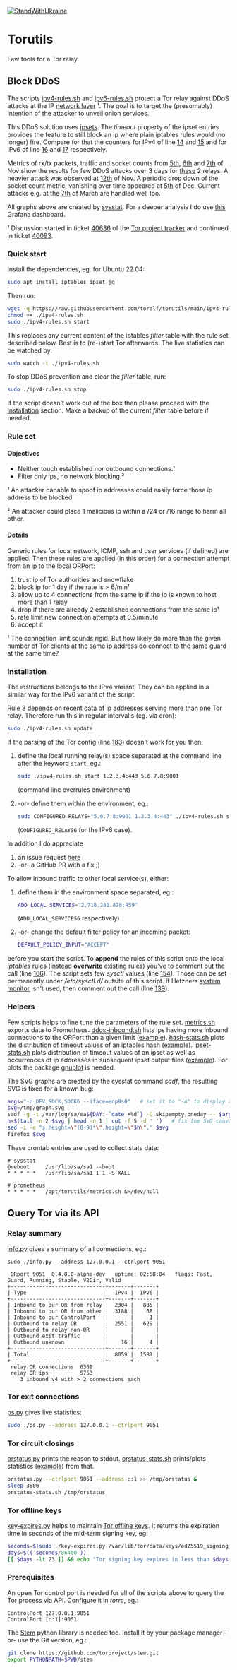 [![StandWithUkraine](https://raw.githubusercontent.com/vshymanskyy/StandWithUkraine/main/badges/StandWithUkraine.svg)](https://github.com/vshymanskyy/StandWithUkraine/blob/main/docs/README.md)

# Torutils

Few tools for a Tor relay.

## Block DDoS

The scripts [ipv4-rules.sh](./ipv4-rules.sh) and [ipv6-rules.sh](./ipv6-rules.sh) protect a Tor relay
against DDoS attacks at the IP [network layer](https://upload.wikimedia.org/wikipedia/commons/3/37/Netfilter-packet-flow.svg) ¹.
The goal is to target the (presumably) intention of the attacker to unveil onion services.

This DDoS solution uses [ipsets](https://ipset.netfilter.org).
The _timeout_ property of the ipset entries provides the feature to still block an ip
where plain iptables rules would (no longer) fire.
Compare for that the counters for IPv4 of line [14](./doc/iptables-L.txt#L14) and [15](./doc/iptables-L.txt#L15)
and for IPv6 of line [16](./doc/ip6tables-L.txt#L16) and [17](./doc/ip6tables-L.txt#L17) respectively.

Metrics of rx/tx packets, traffic and socket counts from [5th](./doc/network-metric-Nov-5th.svg),
[6th](./doc/network-metric-Nov-6th.svg) and [7th](./doc/network-metric-Nov-7th.svg) of Nov
show the results for few DDoS attacks over 3 days
for [these](https://nusenu.github.io/OrNetStats/zwiebeltoralf.de.html) 2 relays.
A heavier attack was observed at [12th](./doc/network-metric-Nov-12th.svg) of Nov.
A periodic drop down of the socket count metric, vanishing over time appeared at
[5th](./doc/network-metric-Dec-05th.svg) of Dec.
Current attacks e.g. at the [7th](./doc/network-metric-Mar-7th.svg) of March are handled well too.

All graphs above are created by [sysstat](http://sebastien.godard.pagesperso-orange.fr/).
For a deeper analysis I do use [this](./grafana-dashboard.json) Grafana dashboard.

¹ Discussion started in ticket [40636](https://gitlab.torproject.org/tpo/core/tor/-/issues/40636)
of the [Tor project tracker](https://www.torproject.org/) and
continued in ticket [40093](https://gitlab.torproject.org/tpo/community/support/-/issues/40093).

### Quick start

Install the dependencies, eg. for Ubuntu 22.04:

```bash
sudo apt install iptables ipset jq
```

Then run:

```bash
wget -q https://raw.githubusercontent.com/toralf/torutils/main/ipv4-rules.sh -O ipv4-rules.sh
chmod +x ./ipv4-rules.sh
sudo ./ipv4-rules.sh start
```

This replaces any current content of the iptables _filter_ table with the rule set described below.
Best is to (re-)start Tor afterwards.
The live statistics can be watched by:

```bash
sudo watch -t ./ipv4-rules.sh
```

To stop DDoS prevention and clear the _filter_ table, run:

```bash
sudo ./ipv4-rules.sh stop
```

If the script doesn't work out of the box then please proceed with the [Installation](#installation) section.
Make a backup of the current _filter_ table before if needed.

### Rule set

#### Objectives

- Neither touch established nor outbound connections.¹
- Filter only ips, no network blocking.²

¹ An attacker capable to spoof ip addresses could easily force those ip address to be blocked.

² An attacker could place 1 malicious ip within a /24 or /16 range to harm all other.

#### Details

Generic rules for local network, ICMP, ssh and user services (if defined) are applied.
Then these rules are applied (in this order) for a connection attempt from an ip to the local ORPort:

1. trust ip of Tor authorities and snowflake
1. block ip for 1 day if the rate is > 6/min¹
1. allow up to 4 connections from the same ip if the ip is known to host more than 1 relay
1. drop if there are already 2 established connections from the same ip¹
1. rate limit new connection attempts at 0.5/minute
1. accept it

¹ The connection limit sounds rigid.
But how likely do more than the given number of Tor clients at the same ip address do connect to the same guard at the same time?

### Installation

The instructions belongs to the IPv4 variant.
They can be applied in a similar way for the IPv6 variant of the script.

Rule 3 depends on recent data of ip addresses serving more than one Tor relay.
Therefore run this in regular intervalls (eg. via cron):

```bash
sudo ./ipv4-rules.sh update
```

If the parsing of the Tor config (line [183](ipv4-rules.sh#L183)) doesn't work for you then:

1. define the local running relay(s) space separated at the command line after the keyword `start`, eg.:

    ```bash
    sudo ./ipv4-rules.sh start 1.2.3.4:443 5.6.7.8:9001
    ```

    (command line overrules environment)

1. -or- define them within the environment, eg.:

    ```bash
    sudo CONFIGURED_RELAYS="5.6.7.8:9001 1.2.3.4:443" ./ipv4-rules.sh start
    ```

    (`CONFIGURED_RELAYS6` for the IPv6 case).

In addition I do appreciate

1. an issue request [here](https://github.com/toralf/torutils/issues)
1. -or- a GitHub PR with a fix ;)

To allow inbound traffic to other local service(s), either:

1. define them in the environment space separated, eg.:

    ```bash
    ADD_LOCAL_SERVICES="2.718.281.828:459"
    ```

    (`ADD_LOCAL_SERVICES6` respectively)
1. -or- change the default filter policy for an incoming packet:

    ```bash
    DEFAULT_POLICY_INPUT="ACCEPT"
    ```

before you start the script.
To **append** the rules of this script onto the local _iptables_ rules (instead **overwrite** existing rules)
you've to comment out the call (line [166](ipv4-rules.sh#L166)).
The script sets few _sysctl_ values (line [154](ipv4-rules.sh#L154)).
Those can be set permanently under _/etc/sysctl.d/_ outsite of this script.
If Hetzners [system monitor](https://docs.hetzner.com/robot/dedicated-server/security/system-monitor/) isn't used,
then comment out the call (line [139](ipv4-rules.sh#L139)).

### Helpers

Few scripts helps to fine tune the parameters of the rule set.
[metrics.sh](./metrics.sh) exports data to Prometheus.
[ddos-inbound.sh](./ddos-inbound.sh) lists ips having more inbound connections to the ORPort than a given
limit ([example](./doc/ddos-inbound.sh.txt)).
[hash-stats.sh](./hash-stats.sh) plots the distribution of timeout values of an iptables hash
([example](./doc/hash-stats.sh.txt)).
[ipset-stats.sh](./ipset-stats.sh) plots distribution of timeout values of an ipset as well as occurrences
of ip addresses in subsequent ipset output files ([example](./doc/ipset-stats.sh.txt)).
For plots the package [gnuplot](http://www.gnuplot.info/) is needed.

The SVG graphs are created by the sysstat command _sadf_, the resulting SVG is fixed for a known bug:

```bash
args="-n DEV,SOCK,SOCK6 --iface=enp8s0"   # set it to "-A" to display all collected metrics
svg=/tmp/graph.svg
sadf -g -t /var/log/sa/sa${DAY:-`date +%d`} -O skipempty,oneday -- $args > $svg
h=$(tail -n 2 $svg | head -n 1 | cut -f 5 -d ' ')   # fix the SVG canvas size
sed -i -e "s,height=\"[0-9]*\",height=\"$h\"," $svg
firefox $svg
```

These crontab entries are used to collect stats data:

```crontab
# sysstat
@reboot     /usr/lib/sa/sa1 --boot
* * * * *   /usr/lib/sa/sa1 1 1 -S XALL

# prometheus
* * * * *   /opt/torutils/metrics.sh &>/dev/null
```

## Query Tor via its API

### Relay summary

[info.py](./info.py) gives a summary of all connections, eg.:

```console
sudo ./info.py --address 127.0.0.1 --ctrlport 9051

 ORport 9051  0.4.8.0-alpha-dev   uptime: 02:58:04   flags: Fast, Guard, Running, Stable, V2Dir, Valid
+------------------------------+-------+-------+
| Type                         |  IPv4 |  IPv6 |
+------------------------------+-------+-------+
| Inbound to our OR from relay |  2304 |   885 |
| Inbound to our OR from other |  3188 |    68 |
| Inbound to our ControlPort   |       |     1 |
| Outbound to relay OR         |  2551 |   629 |
| Outbound to relay non-OR     |       |       |
| Outbound exit traffic        |       |       |
| Outbound unknown             |    16 |     4 |
+------------------------------+-------+-------+
| Total                        |  8059 |  1587 |
+------------------------------+-------+-------+
 relay OR connections  6369
 relay OR ips          5753
    3 inbound v4 with > 2 connections each
```

### Tor exit connections

[ps.py](./ps.py) gives live statistics:

```bash
sudo ./ps.py --address 127.0.0.1 --ctrlport 9051
```

### Tor circuit closings

[orstatus.py](./orstatus.py) prints the reason to stdout.
[orstatus-stats.sh](./orstatus-stats.sh) prints/plots statistics ([example](./doc/orstatus-stats.sh.txt)) from that.

```bash
orstatus.py --ctrlport 9051 --address ::1 >> /tmp/orstatus &
sleep 3600
orstatus-stats.sh /tmp/orstatus
```

### Tor offline keys

[key-expires.py](./key-expires.py) helps to maintain
[Tor offline keys](https://support.torproject.org/relay-operators/offline-ed25519/).
It returns the expiration time in seconds of the mid-term signing key, eg:

```bash
seconds=$(sudo ./key-expires.py /var/lib/tor/data/keys/ed25519_signing_cert)
days=$(( seconds/86400 ))
[[ $days -lt 23 ]] && echo "Tor signing key expires in less than $days day(s)"
```

### Prerequisites

An open Tor control port is needed for all of the scripts above to query the Tor process via API.
Configure it in _torrc_, eg.:

```console
ControlPort 127.0.0.1:9051
ControlPort [::1]:9051
```

The [Stem](https://stem.torproject.org/index.html) python library is needed too.
Install it by your package manager -or- use the Git version, eg.:

```bash
git clone https://github.com/torproject/stem.git
export PYTHONPATH=$PWD/stem
```
